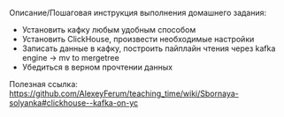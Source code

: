 Описание/Пошаговая инструкция выполнения домашнего задания:
* Установить кафку любым удобным способом
* Установить ClickHouse, произвести необходимые настройки
* Записать данные в кафку, построить пайплайн чтения через kafka engine -> mv to mergetree
* Убедиться в верном прочтении данных

Полезная ссылка: https://github.com/AlexeyFerum/teaching_time/wiki/Sbornaya-solyanka#clickhouse--kafka-on-yc
